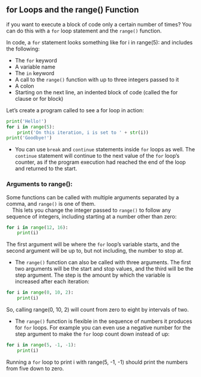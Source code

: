 ## for Loops and the range() Function
if you want to execute a block of code only a certain number of times? You can do this with a `for` loop statement and the
`range()` function.  

In code, a `for` statement looks something like for i in range(5): and includes the following:  
- The `for` keyword  
- A variable name  
- The `in` keyword  
- A call to the `range()` function with up to three integers passed to it  
- A colon  
- Starting on the next line, an indented block of code (called the for clause or for block)  

Let’s create a program called to see a for loop in action:
```python
print('Hello!')
for i in range(5):
    print('On this iteration, i is set to ' + str(i))
print('Goodbye!')
```
- You can use `break` and `continue` statements inside `for` loops as well. The `continue` statement will continue to the next value of the `for` loop’s counter, as if the program execution had reached the end of the loop and returned to the start.

### Arguments to range():
Some functions can be called with multiple arguments separated by a comma, and `range()` is one of them.  
&nbsp;&nbsp;&nbsp;&nbsp;This lets you change the integer passed to `range()` to follow any sequence of integers, including starting at a number other than zero:
```python
for i in range(12, 16):
    print(i)
```
The first argument will be where the `for` loop’s variable starts, and the second argument will be up to, but not including, the number to stop at.

- The `range()` function can also be called with three arguments. The first two arguments will be the start and stop values, and the third will be the step argument. The step is the amount by which the variable is increased after each iteration:
```python
for i in range(0, 10, 2):
    print(i)
```
So, calling range(0, 10, 2) will count from zero to eight by intervals of two.

- The `range()` function is flexible in the sequence of numbers it produces for `for` loops. For example you can even use
a negative number for the step argument to make the `for` loop count down instead of up:
```python
for i in range(5, -1, -1):
    print(i)
```
Running a `for` loop to print i with range(5, -1, -1) should print the numbers from five down to zero.
